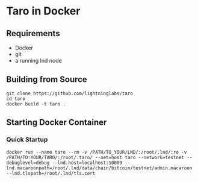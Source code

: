 # Taro in Docker

## Requirements
- Docker
- git
- a running lnd node

## Building from Source
```
git clone https://github.com/lightninglabs/taro
cd taro
docker build -t taro .
```

## Starting Docker Container
### Quick Startup
```
docker run --name taro --rm -v /PATH/TO_YOUR/LND/:/root/.lnd/:ro -v /PATH/TO:YOUR/TARO/:/root/.taro/ --net=host taro --network=testnet --debuglevel=debug --lnd.host=localhost:10009 --lnd.macaroonpath=/root/.lnd/data/chain/bitcoin/testnet/admin.macaroon --lnd.tlspath=/root/.lnd/tls.cert
```

